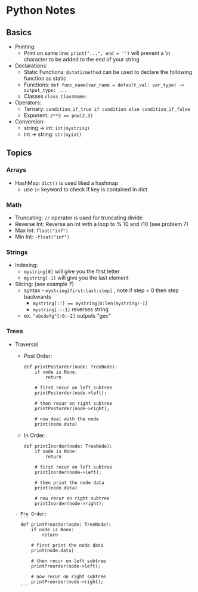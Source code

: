 # Python Notes

## Basics
- Printing:
    - Print on same line: `print("...", end = '')` will prevent a \n character to be added to the end of your string
- Declarations:
    - Static Functions: `@staticmethod` can be used to declare the following function as static
    - Functions: `def func_name(var_name = default_val: var_type) -> output_type: ...`
    - Classes `class ClassName: `
- Operators:
    - Ternary: `condition_if_true if condition else condition_if_false`
    - Exponent: `2**3 == pow(2,3)`
- Conversion:
    - string -> int: `int(mystring)`
    - int -> string: `str(myint)`

## Topics

### Arrays
- HashMap: `dict()` is used liked a hashmap
    - use `in` keyword to check if key is contained in dict

### Math
- Truncating: `//` operator is used for truncating divide
- Reverse Int: Reverse an int with a loop to % 10 and /10 (see problem 7)
- Max Int: `float("inf")`
- Min Int: `-float("inf")`

### Strings
- Indexing:
    - `mystring[0]` will give you the first letter
    - `mystring[-1]` will give you the last element
- Slicing: (see example 7)
    - syntax - `mystring[first:last:step]` , note if step < 0 then step backwards
        - `mystring[::] == mystring[0:len(mystring)-1]`
        - `mystring[::-1]` reverses string
    - ex. `"abcdefg"[:0:-2]` outputs "gec"

### Trees
- Traversal
    - Post Order:
        ```
        def printPostorder(node: TreeNode):
            if node is None:
                return

            # first recur on left subtree
            printPostorder(node->left);

            # then recur on right subtree
            printPostorder(node->right);

            # now deal with the node
            print(node.data)
         ```

     - In Order:
        ```
        def printInorder(node: TreeNode):
            if node is None:
                return

            # first recur on left subtree
            printInorder(node->left);

            # then print the node data
            print(node.data)

            # now recur on right subtree
            printInorder(node->right);
        ```

      - Pre Order:
        ```
        def printPreorder(node: TreeNode):
            if node is None:
                return

            # first print the node data
            print(node.data)

            # then recur on left subtree
            printPreorder(node->left);

            # now recur on right subtree
            printPreorder(node->right);
        ```

